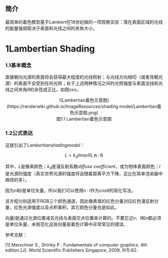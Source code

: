 ## 简介
最简单的着色模型基于$Lambert$在18世纪做的一项观察实验：落在表面区域的光线的能量强弱取决于表面和光线之间的夹角大小。

# 1Lambertian Shading

### 1.1基本概念
直接朝向光源的表面将会获得最大程度的光线照射；与光线方向相切（或者背朝光源）的表面不会受到任何光照；处于上述两种情况之间的光照强度与表面法线和光线之间夹角$θ$的余弦成正比，如图xxx。

<div align=center>![Lambertian着色示意图](https://renderwiki.github.io/ImageResources/shading model/Lambertian着色示意图.png)</div>

<center>图1.1 Lambertian着色示意图</center>

### 1.2公式表达
这就引出了$Lambertian​$ $shading​$ $model​$：

$$L=k_dImax(0, \pmb{n·l}) \tag{1}​$$

其中，$L$是像素颜色；$k_d$是漫反射系数$diffuse$ $coefficient$，或为物体表面颜色；$I$是光源的强度（真实世界光源的强度将会随着距离平方下降，这比在简单渲染器中麻烦的多）。

因为$n$和$l$是单位矢量，所以我们可以使用$n·l$作为$cosθ$的简化写法。

该方程分别适用于RGB三个颜色通道，因此像素值的红色分量对应红色漫反射分量，红色光源强度以及点积乘积，其它颜色分量也是如此。

向量$l​$是通过光源位置减去光线与表面交点位置来计算的。不要忘记$v​$、$l​$和$n​$都必须是单位矢量，未规范化这些向量是着色计算中非常常见的错误。



参考文献：

[1] Marschner S ,  Shirley P . Fundamentals of computer graphics. 4th edition.[J]. World Scientific Publishers Singapore, 2009, 9(1):82.
